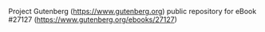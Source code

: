 Project Gutenberg (https://www.gutenberg.org) public repository for eBook #27127 (https://www.gutenberg.org/ebooks/27127)
